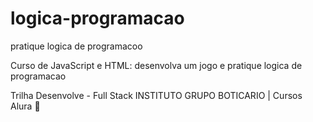 # logica-programacao
pratique logica de programacoo

Curso de JavaScript e HTML: desenvolva um jogo e pratique logica de programacao

  Trilha Desenvolve - Full Stack
INSTITUTO GRUPO BOTICARIO | Cursos Alura 
🚀
